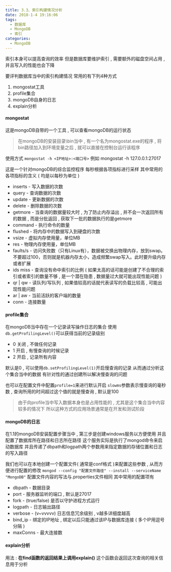 ```yaml
---
title: 3.3、索引构建情况分析
date: 2018-1-4 19:16:06
tags: 
  - 数据库
  - MongoDB
  - 索引
categories: 
  - MongoDB
---
```


索引本身可以提高查询的效率
但是数据库要维护索引 , 需要额外的磁盘空间占用 , 并且写入的性能也会下降
<!-- more -->
要评判数据库当中的索引构建情况
常用的有下列4种方式
1. mongostat工具
2. profile集合
3. mongoDB自身的日志
4. explain分析

#### mongostat
这是mongoDB自带的一个工具 , 可以查看mongoDB的运行状态
> 在mongoDB的安装目录\bin当中 , 有一个名为mongostat.exe的程序 , 将bin路径加入到环境变量之后 , 就可以直接在控制台运行该程序

使用方式
`mongostat -h <IP地址>:<端口号>`
例如
mongostat -h 127.0.0.1:27017

这是一个针对mongoDB的综合监控程序
每秒根据各项指标进行采样
其中常用的各项指标的含义 ( 均是以每秒为单位 )
+ inserts - 写入数据的次数
+ query - 查询数据的次数
+ update - 更新数据的次数
+ delete - 删除数据的次数
+ getmore - 当查询的数据量较大时 , 为了防止内存溢出 , 并不会一次返回所有的数据 , 而是分批返回 , 获取下一批的数据执行的是getmore
+ command - 执行命令的数量
+ flushed - 将内存中的数据写入到硬盘的次数
+ vsize - 虚拟内存使用量，单位MB
+ res - 物理内存使用量，单位MB
+ faults/s - 访问失败数（只有Linux有），数据被交换出物理内存，放到swap。不要超过100，否则就是机器内存太小，造成频繁swap写入。此时要升级内存或者扩展
+ ids miss - 查询没有命中索引的比例 ( 如果太高的话可能是创建了不合理的索引或者索引的数量不够 , 是一个潜在隐患 , 数据量过大就可能出现性能问题 )
+ qr | qw - 读队列/写队列 , 如果值较高的话就代表读写的负载比较高 , 可能出现性能问题
+ ar | aw - 当前活跃的客户端的数量
+ conn - 连接数量

#### profile集合
在mongoDB当中存在一个记录读写操作日志的集合
使用`db.getProfilingLevel()`可以获得当前的记录级别
+ 0 关闭 , 不做任何记录
+ 1 开启 , 有慢查询的时候记录
+ 2 开启 , 记录所有内容

默认是0 , 可以使用`db.setProfilingLevel(1)`开启慢查询的记录
从而通过分析这个集合当中的数据
有针对性的通过创建所以解决慢查询的问题

也可以在配置文件中配置`profile=1`来进行默认开启
`slowms`参数表示慢查询的毫秒数 , 查询所用的时间超过这个值的就是慢查询 , 默认是100

> 由于向profile当中写入数据本身也是占用性能的 , 尤其是这个集合当中内容较多的情况下
> 所以这种方式的应用场景通常是在开发和测试阶段

#### mongoDB的日志
在1.1的mongoDB安装配置步骤当中 , 第三步是创建windows服务以方便使用
并且配置了数据库所在路径和日志所在路径
这个服务实际是执行了mongod命令来启动数据库
并且传递了dbpath和logpath两个参数用来指定数据的存储位置和日志的写入路径

我们也可以在本地创建一个配置文件( 通常是conf格式 )来配置这些参数 , 从而方便进行配置的修改
`mongod --config "配置文件路径" --install --serviceName "MongoDB"`
配置文件内容的写法与.properties文件相同
其中常用的配置项有
+ dbpath - 数据目录
+ port - 服务器监听的端口 , 默认是27017
+ fork - (true/false) 是否以守护进程方式运行
+ logpath - 日志输出路径
+ verbose - (v~vvvvv) 日志信息冗余级别 , v越多详细度越高
+ bind_ip - 绑定的IP地址 , 绑定以后只能通过该IP与数据库连接 ( 多个IP用逗号分隔 )
+ maxConns - 最大连接数

#### explain分析
用法 : **在find函数的返回结果上调用explain()**
这个函数会返回这次查询的相关信息用于分析

